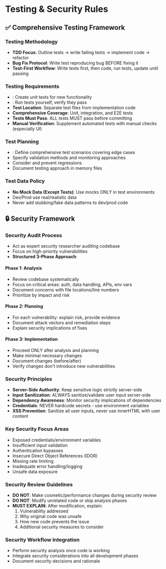 # Testing & Security Rules

## ✅ Comprehensive Testing Framework

### Testing Methodology
- **TDD Focus**: Outline tests → write failing tests → implement code → refactor
- **Bug Fix Protocol**: Write test reproducing bug BEFORE fixing it
- **Test-First Workflow**: Write tests first, then code, run tests, update until passing

### Testing Requirements
- **<DEPENDENCY BASED TESTING>**: Create unit tests for new functionality
- **<NO BREAKAGE ASSERTION>**: Run tests yourself, verify they pass
- **Test Location**: Separate test files from implementation code
- **Comprehensive Coverage**: Unit, integration, and E2E tests
- **Tests Must Pass**: ALL tests MUST pass before committing
- **Manual Verification**: Supplement automated tests with manual checks (especially UI)

### Test Planning
- **<TEST PLAN>**: Define comprehensive test scenarios covering edge cases
- Specify validation methods and monitoring approaches
- Consider and prevent regressions
- Document testing approach in memory files

### Test Data Policy
- **No Mock Data (Except Tests)**: Use mocks ONLY in test environments
- Dev/Prod use real/realistic data
- Never add stubbing/fake data patterns to dev/prod code

## 🔒 Security Framework

### Security Audit Process
- Act as expert security researcher auditing codebase
- Focus on high-priority vulnerabilities
- **Structured 3-Phase Approach**:

#### Phase 1: Analysis
- Review codebase systematically
- Focus on critical areas: auth, data handling, APIs, env vars
- Document concerns with file locations/line numbers
- Prioritize by impact and risk

#### Phase 2: Planning
- For each vulnerability: explain risk, provide evidence
- Document attack vectors and remediation steps
- Explain security implications of fixes

#### Phase 3: Implementation
- Proceed ONLY after analysis and planning
- Make minimal necessary changes
- Document changes (before/after)
- Verify changes don't introduce new vulnerabilities

### Security Principles
- **Server-Side Authority**: Keep sensitive logic strictly server-side
- **Input Sanitization**: ALWAYS sanitize/validate user input server-side
- **Dependency Awareness**: Monitor security implications of dependencies
- **Credentials**: NEVER hardcode secrets - use environment variables
- **XSS Prevention**: Sanitize all user inputs, never use innerHTML with user content

### Key Security Focus Areas
- Exposed credentials/environment variables
- Insufficient input validation
- Authentication bypasses
- Insecure Direct Object References (IDOR)
- Missing rate limiting
- Inadequate error handling/logging
- Unsafe data exposure

### Security Review Guidelines
- **DO NOT**: Make cosmetic/performance changes during security review
- **DO NOT**: Modify unrelated code or skip analysis phases
- **MUST EXPLAIN**: After modification, explain:
  1. Vulnerability addressed
  2. Why original code was unsafe
  3. How new code prevents the issue
  4. Additional security measures to consider

### Security Workflow Integration
- Perform security analysis once code is working
- Integrate security considerations into all development phases
- Document security decisions and rationale